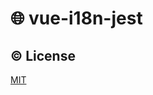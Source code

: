 # :globe_with_meridians: vue-i18n-jest

## :copyright: License

[MIT](http://opensource.org/licenses/MIT)
